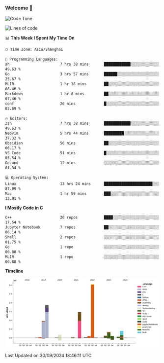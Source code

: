 ### Welcome 👋

<!--START_SECTION:waka-->
![Code Time](http://img.shields.io/badge/Code%20Time-1%2C581%20hrs%209%20mins-blue)

![Lines of code](https://img.shields.io/badge/From%20Hello%20World%20I%27ve%20Written-8.7%20million%20lines%20of%20code-blue)

📊 **This Week I Spent My Time On** 

```text
🕑︎ Time Zone: Asia/Shanghai

💬 Programming Languages: 
sh                       7 hrs 38 mins       ████████████░░░░░░░░░░░░░   49.63 % 
Go                       3 hrs 57 mins       ██████░░░░░░░░░░░░░░░░░░░   25.67 % 
MLIR                     1 hr 18 mins        ██░░░░░░░░░░░░░░░░░░░░░░░   08.46 % 
Markdown                 1 hr 8 mins         ██░░░░░░░░░░░░░░░░░░░░░░░   07.46 % 
conf                     26 mins             █░░░░░░░░░░░░░░░░░░░░░░░░   02.89 % 

🔥 Editors: 
Zsh                      7 hrs 38 mins       ████████████░░░░░░░░░░░░░   49.63 % 
Neovim                   5 hrs 44 mins       █████████░░░░░░░░░░░░░░░░   37.32 % 
Obsidian                 56 mins             ██░░░░░░░░░░░░░░░░░░░░░░░   06.17 % 
VS Code                  51 mins             █░░░░░░░░░░░░░░░░░░░░░░░░   05.54 % 
GoLand                   12 mins             ░░░░░░░░░░░░░░░░░░░░░░░░░   01.34 % 

💻 Operating System: 
Linux                    13 hrs 24 mins      ██████████████████████░░░   87.09 % 
Mac                      1 hr 59 mins        ███░░░░░░░░░░░░░░░░░░░░░░   12.91 % 
```

**I Mostly Code in C** 

```text
C++                      20 repos            ████░░░░░░░░░░░░░░░░░░░░░   17.54 % 
Jupyter Notebook         7 repos             ██░░░░░░░░░░░░░░░░░░░░░░░   06.14 % 
Shell                    2 repos             ░░░░░░░░░░░░░░░░░░░░░░░░░   01.75 % 
Go                       1 repo              ░░░░░░░░░░░░░░░░░░░░░░░░░   00.88 % 
MLIR                     1 repo              ░░░░░░░░░░░░░░░░░░░░░░░░░   00.88 % 
```



**Timeline**

![Lines of Code chart](https://raw.githubusercontent.com/Bohan-hu/Bohan-hu/master/assets/bar_graph.png)


 Last Updated on 30/09/2024 18:46:11 UTC
<!--END_SECTION:waka-->



